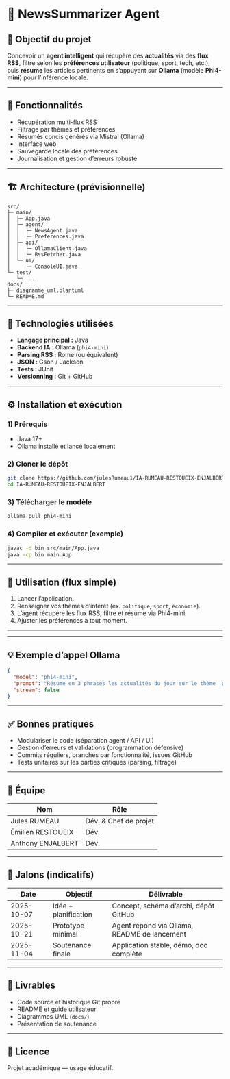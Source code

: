 # 🧠 NewsSummarizer Agent

## 📌 Objectif du projet
Concevoir un **agent intelligent** qui récupère des **actualités** via des **flux RSS**, filtre selon les **préférences utilisateur** (politique, sport, tech, etc.), puis **résume** les articles pertinents en s’appuyant sur **Ollama** (modèle **Phi4-mini**) pour l’inférence locale.

---

## 🚀 Fonctionnalités
- Récupération multi-flux RSS
- Filtrage par thèmes et préférences
- Résumés concis générés via Mistral (Ollama)
- Interface web
- Sauvegarde locale des préférences
- Journalisation et gestion d’erreurs robuste

---

## 🏗️ Architecture (prévisionnelle)
```text
src/
├─ main/
│  ├─ App.java
│  ├─ agent/
│  │  ├─ NewsAgent.java
│  │  ├─ Preferences.java
│  ├─ api/
│  │  ├─ OllamaClient.java
│  │  └─ RssFetcher.java
│  └─ ui/
│     └─ ConsoleUI.java
└─ test/
   └─ ...
docs/
├─ diagramme_uml.plantuml
└─ README.md
```

---

## 🧰 Technologies utilisées
- **Langage principal :** Java
- **Backend IA :** Ollama (`phi4-mini`)
- **Parsing RSS :** Rome (ou équivalent)
- **JSON :** Gson / Jackson
- **Tests :** JUnit
- **Versionning :** Git + GitHub

---

## ⚙️ Installation et exécution
### 1) Prérequis
- Java 17+
- [Ollama](https://ollama.com) installé et lancé localement

### 2) Cloner le dépôt
```bash
git clone https://github.com/julesRumeau1/IA-RUMEAU-RESTOUEIX-ENJALBERT.git
cd IA-RUMEAU-RESTOUEIX-ENJALBERT
```

### 3) Télécharger le modèle
```bash
ollama pull phi4-mini
```

### 4) Compiler et exécuter (exemple)
```bash
javac -d bin src/main/App.java
java -cp bin main.App
```

---

## 🧠 Utilisation (flux simple)
1. Lancer l’application.
2. Renseigner vos thèmes d’intérêt (ex. `politique`, `sport`, `économie`).
3. L’agent récupère les flux RSS, filtre et résume via Phi4-mini.
4. Ajuster les préférences à tout moment.

---


---

## 💡 Exemple d’appel Ollama
```json
{
  "model": "phi4-mini",
  "prompt": "Résume en 3 phrases les actualités du jour sur le thème 'politique'.",
  "stream": false
}
```

---

## ✅ Bonnes pratiques
- Modulariser le code (séparation agent / API / UI)
- Gestion d’erreurs et validations (programmation défensive)
- Commits réguliers, branches par fonctionnalité, issues GitHub
- Tests unitaires sur les parties critiques (parsing, filtrage)

---

## 👥 Équipe
| Nom               | Rôle                  |
|-------------------|-----------------------|
| Jules RUMEAU      | Dév. & Chef de projet |
| Émilien RESTOUEIX | Dév.                  |
| Anthony ENJALBERT | Dév.                  |

---

## 📅 Jalons (indicatifs)
| Date | Objectif | Délivrable |
|------|----------|------------|
| 2025-10-07 | Idée + planification | Concept, schéma d’archi, dépôt GitHub |
| 2025-10-21 | Prototype minimal | Agent répond via Ollama, README de lancement |
| 2025-11-04 | Soutenance finale | Application stable, démo, doc complète |

---

## 📂 Livrables
- Code source et historique Git propre
- README et guide utilisateur
- Diagrammes UML (`docs/`)
- Présentation de soutenance

---

## 🧾 Licence
Projet académique — usage éducatif.